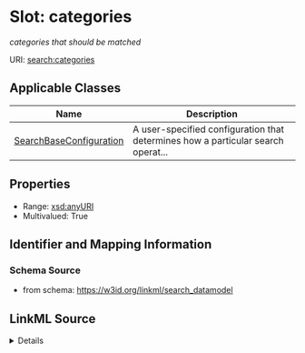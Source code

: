 # Slot: categories
_categories that should be matched_


URI: [search:categories](https://w3id.org/linkml/search_datamodel/categories)



<!-- no inheritance hierarchy -->




## Applicable Classes

| Name | Description |
| --- | --- |
[SearchBaseConfiguration](SearchBaseConfiguration.md) | A user-specified configuration that determines how a particular search operat...






## Properties

* Range: [xsd:anyURI](http://www.w3.org/2001/XMLSchema#anyURI)
* Multivalued: True








## Identifier and Mapping Information







### Schema Source


* from schema: https://w3id.org/linkml/search_datamodel




## LinkML Source

<details>
```yaml
name: categories
description: categories that should be matched
from_schema: https://w3id.org/linkml/search_datamodel
rank: 1000
multivalued: true
alias: categories
owner: SearchBaseConfiguration
domain_of:
- SearchBaseConfiguration
range: uriorcurie

```
</details>